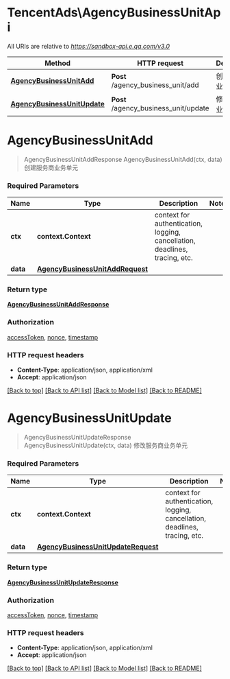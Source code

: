 # TencentAds\AgencyBusinessUnitApi

All URIs are relative to *https://sandbox-api.e.qq.com/v3.0*

Method | HTTP request | Description
------------- | ------------- | -------------
[**AgencyBusinessUnitAdd**](AgencyBusinessUnitApi.md#AgencyBusinessUnitAdd) | **Post** /agency_business_unit/add | 创建服务商业务单元
[**AgencyBusinessUnitUpdate**](AgencyBusinessUnitApi.md#AgencyBusinessUnitUpdate) | **Post** /agency_business_unit/update | 修改服务商业务单元


# **AgencyBusinessUnitAdd**
> AgencyBusinessUnitAddResponse AgencyBusinessUnitAdd(ctx, data)
创建服务商业务单元

### Required Parameters

Name | Type | Description  | Notes
------------- | ------------- | ------------- | -------------
 **ctx** | **context.Context** | context for authentication, logging, cancellation, deadlines, tracing, etc.
  **data** | [**AgencyBusinessUnitAddRequest**](AgencyBusinessUnitAddRequest.md)|  | 

### Return type

[**AgencyBusinessUnitAddResponse**](AgencyBusinessUnitAddResponse.md)

### Authorization

[accessToken](../README.md#accessToken), [nonce](../README.md#nonce), [timestamp](../README.md#timestamp)

### HTTP request headers

 - **Content-Type**: application/json, application/xml
 - **Accept**: application/json

[[Back to top]](#) [[Back to API list]](../README.md#documentation-for-api-endpoints) [[Back to Model list]](../README.md#documentation-for-models) [[Back to README]](../README.md)

# **AgencyBusinessUnitUpdate**
> AgencyBusinessUnitUpdateResponse AgencyBusinessUnitUpdate(ctx, data)
修改服务商业务单元

### Required Parameters

Name | Type | Description  | Notes
------------- | ------------- | ------------- | -------------
 **ctx** | **context.Context** | context for authentication, logging, cancellation, deadlines, tracing, etc.
  **data** | [**AgencyBusinessUnitUpdateRequest**](AgencyBusinessUnitUpdateRequest.md)|  | 

### Return type

[**AgencyBusinessUnitUpdateResponse**](AgencyBusinessUnitUpdateResponse.md)

### Authorization

[accessToken](../README.md#accessToken), [nonce](../README.md#nonce), [timestamp](../README.md#timestamp)

### HTTP request headers

 - **Content-Type**: application/json, application/xml
 - **Accept**: application/json

[[Back to top]](#) [[Back to API list]](../README.md#documentation-for-api-endpoints) [[Back to Model list]](../README.md#documentation-for-models) [[Back to README]](../README.md)

